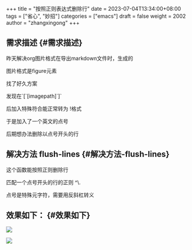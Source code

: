 +++
title = "按照正则表达式删除行"
date = 2023-07-04T13:34:00+08:00
tags = ["省心", "妙招"]
categories = ["emacs"]
draft = false
weight = 2002
author = "zhangxingong"
+++

## 需求描述 {#需求描述}

昨天解决org图片格式在导出markdown文件时，生成的

图片格式是figure元素

找了好久方案

发现在\`[\`[imagepath]\`]\`

后加入特殊符合能正常转为 \![]()格式

于是加入了一个英文的点号

后期想办法删除以点号开头的行


## 解决方法 flush-lines {#解决方法-flush-lines}

这个函数能按照正则删除行

匹配一个点号开头的行的正则 ^\\.

点号是特殊元字符，需要用反斜杠转义


## 效果如下： {#效果如下}

![](/img/13-22-21_screenshot.png)

![](/img/13-24-14_screenshot.png)
